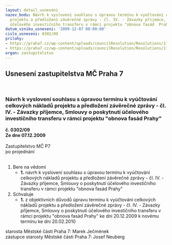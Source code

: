 ```yaml
---
layout: detail_usneseni
nazev_bodu: Návrh k vyslovení souhlasu s úpravou termínu k vyúčtování celkových nákladů
  projektu a předložení závěrečné zprávy - čl. IV. - Závazky příjemce, Smlouvy o poskytnutí
  účelového investičního transferu v rámci projektu "obnova fasád  Prahy"
datum_vzniku_usneseni: '2009-12-07 00:00:00'
cislo_usneseni: 0302/09
prilohy:
- https://praha7.cz/wp-content/uploads/councilResolution/Resolutions/17860/5-09-0210z.doc
- https://praha7.cz/wp-content/uploads/councilResolution/Resolutions/17860/5-09-1174r.doc
organ: zastupitelstvo
---
```

<div id="ucUsn_pList" class="usn">
	<span><h2>Usnesení zastupitelstva MČ Praha 7 </h2>
<br></span><div class="standBody">
<span><h3>Návrh k vyslovení souhlasu s úpravou termínu k vyúčtování celkových nákladů projektu a předložení závěrečné zprávy - čl. IV. - Závazky příjemce, Smlouvy o poskytnutí účelového investičního transferu v rámci projektu "obnova fasád  Prahy"</h3></span><div class="center">
		<strong>č. 0302/09</strong><br>
	</div>
<div class="center">
		<strong>Ze dne 07.12.2009</strong><br><br>
	</div>Zastupitelstvo MČ P7<br> po projednání<br><br><ol>
<li>Bere na vědomí<ul><li>
<strong>1.</strong> návrh k vyslovení souhlasu s úpravou termínu k vyúčtování celkových nákladů projektu a předložení závěrečné zprávy - čl. IV. - Závazky příjemce, Smlouvy o poskytnutí účelového investičního transferu v rámci projektu "obnova fasád  Prahy"</li></ul>
</li>
<li>Schvaluje<ul><li>
<strong>1.</strong> z objektivních důvodů úpravu termínu k vyúčtování celkových nákladů projektu a předložení závěrečné zprávy - čl. IV. - Závazky příjemce, Smlouvy o poskytnutí účelového investičního transferu v rámci projektu "obnova fasád  Prahy"  ke dni 20.12.2009 k novému termínu ke dni 20.02.2010 </li></ul>
</li>
</ol>starosta Městské části Praha 7: Marek Ječmének<br>zástupce starosty Městské části Praha 7: Josef Neuberg
</div>
</div>